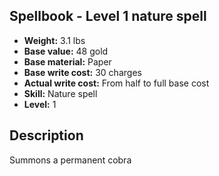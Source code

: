 ## Spellbook - Level 1 nature spell
- **Weight:** 3.1 lbs
- **Base value:** 48 gold
- **Base material:** Paper
- **Base write cost:** 30 charges
- **Actual write cost:** From half to full base cost
- **Skill:** Nature spell
- **Level:** 1
## Description
Summons a permanent cobra

